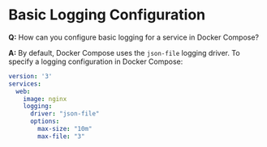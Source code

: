 # Basic Logging Configuration

**Q:** How can you configure basic logging for a service in Docker Compose?

**A:** By default, Docker Compose uses the `json-file` logging driver. To specify a logging configuration in Docker Compose:

```yaml
version: '3'
services:
  web:
    image: nginx
    logging:
      driver: "json-file"
      options:
        max-size: "10m"
        max-file: "3"
